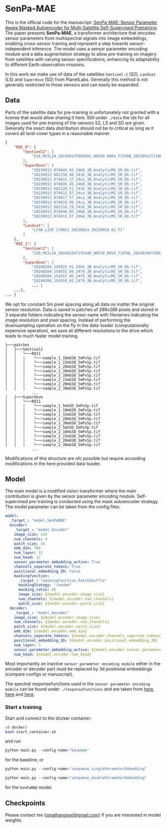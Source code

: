 # SenPa-MAE
This is the official code for the manuscript: [SenPa-MAE: Sensor Parameter Aware Masked Autoencoder for Multi-Satellite Self-Supervised Pretraining](https://arxiv.org/pdf/2408.11000). The paper presents **SenPa-MAE**, a transformer architecture that encodes sensor parameters from multispectral signals into image embeddings, enabling cross-sensor training and represent a step towards sensor-independent inference. The model uses a sensor parameter encoding module and a data augmentation strategy to allow pre-training on imagery from satellites with varying sensor specifications, enhancing its adaptability to different Earth observation missions.

In this work we make use of data of the satellites `Sentinel-2` (S2), `Landsat` (LS) and `Superdove` (SD) from PlanetLabs. Generally this method is not generally restricted to those sensors and can easily be expanded.



## Data

Parts of the satellite data for pre-training is unfortunately not granted with a license that would allow sharing it here. Still under `./data` the ids for all images used for pre-training of the sensors S2, LS and SD are given. Generally the exact data distribution should not be to critical as long as it covers all land-cover types in a reasonable manner.

```json
{
    "ROI_0": {
        "Sentinel2": [
            "S2A_MSIL2A_20230913T083601_N0509_R064_T37UDB_20230913T130804.SAFE"
        ],
        "SuperDove": [
            "20230913_074044_65_24b0_3B_AnalyticMS_SR_8b.tif",
            "20230913_082218_40_2416_3B_AnalyticMS_SR_8b.tif",
            "20230913_074615_27_24ca_3B_AnalyticMS_SR_8b.tif",
            "20230913_074035_45_24b0_3B_AnalyticMS_SR_8b.tif",
            "20230913_082220_51_2416_3B_AnalyticMS_SR_8b.tif",
            "20230913_074612_97_24ca_3B_AnalyticMS_SR_8b.tif",
            "20230913_074617_57_24ca_3B_AnalyticMS_SR_8b.tif",
            "20230913_074619_86_24ca_3B_AnalyticMS_SR_8b.tif",
            "20230913_082216_29_2416_3B_AnalyticMS_SR_8b.tif",
            "20230913_074040_05_24b0_3B_AnalyticMS_SR_8b.tif",
            "20230913_074553_57_2464_3B_AnalyticMS_SR_8b.tif"
        ],
        "Landsat": [
            "LC08_L2SP_178021_20230914_20230919_02_T1"
        ]
    },
    "ROI_1": {
        "Sentinel2": [
            "S2B_MSIL2A_20240204T155449_N0510_R054_T18TWL_20240204T200249.SAFE"
        ],
        "SuperDove": [
            "20240204_145925_91_24b5_3B_AnalyticMS_SR_8b.tif",
            "20240204_154555_09_2479_3B_AnalyticMS_SR_8b.tif",
            "20240204_154557_06_2479_3B_AnalyticMS_SR_8b.tif",
            "20240204_154559_02_2479_3B_AnalyticMS_SR_8b.tif",
            ... ]
    ...},
... } 
```

We opt for constant 5m pixel spacing along all data no matter the original sensor resolution. Data is saved in patches of 288x288 pixels and stored in 3 separate folders indicating the sensor name with filenames indicating the image resolution and  pixel spacing. Instead of  performing the downsampling operation on the fly in the data-loader (computationally expensive operation), we save all different resolutions to the drive which leads to much faster model training.

```
├───patches
│   ├───Sentinel2
│   │   └───ROI1
│   │   |    └───sample_1_10mGSD_5mPxSp.tif
│   │   |    └───sample_1_15mGSD_5mPxSp.tif
│   │   |    └───sample_1_20mGSD_5mPxSp.tif
│   │   |    └───sample_1_30mGSD_5mPxSp.tif
│   │   |    └───sample_2_10mGSD_5mPxSp.tif
│   │   |    └───sample_2_15mGSD_5mPxSp.tif
│   │   |    └───sample_2_20mGSD_5mPxSp.tif
│   │   |    └───sample_2_30mGSD_5mPxSp.tif
			...
│   ├───Superdove
│   │   └───ROI1
│   │   |    └───sample_1_5mGSD_5mPxSp.tif
│   │   |    └───sample_1_10mGSD_5mPxSp.tif
│   │   |    └───sample_1_15mGSD_5mPxSp.tif
│   │   |    └───sample_1_20mGSD_5mPxSp.tif
│   │   |    └───sample_1_30mGSD_5mPxSp.tif
│   │   |    └───sample_2_5mGSD_5mPxSp.tif
│   │   |    └───sample_2_10mGSD_5mPxSp.tif
│   │   |    └───sample_2_15mGSD_5mPxSp.tif
│   │   |    └───sample_2_20mGSD_5mPxSp.tif
│   │   |    └───sample_2_30mGSD_5mPxSp.tif
			...
```

Modifications of this structure are ofc possible but require according modifications in the here provided data-loader.



## Model

The main model is a modified vision transformer where the main contribution is given by the sensor parameter encoding module. Self-supervised pre-training is conducted using the mask autoencoder strategy. The model parameter can be taken from the config files:

```yaml
model:
  _target_: "model.SenPaMAE"
  encoder:
    _target_: "model.Encoder"
    image_size: 144
    num_channels: 4
    patch_size: 16
    emb_dim: 768
    num_layer: 12
    num_head: 12
    sensor_parameter_embedding_active: True
    channels_seperate_tokens: True
    positional_embedding_3D: False
    maskingfunction: 
      _target_: "maskingfunction.PatchShuffle"
      maskingStategy: "random"
      masking_ratio: 66
      image_size: ${model.encoder.image_size}
      num_channels: ${model.encoder.num_channels}
      patch_size: ${model.encoder.patch_size}
  decoder:
    _target_: "model.Decoder"
    image_size: ${model.encoder.image_size}
    num_channels: ${model.encoder.num_channels}
    patch_size: ${model.encoder.patch_size}
    emb_dim: ${model.encoder.emb_dim}
    channels_seperate_tokens: ${model.encoder.channels_seperate_tokens}
    positional_embedding_3D: ${model.encoder.positional_embedding_3D}
    num_layer: 3
    sensor_parameter_embedding_active: ${model.encoder.sensor_parameter_embedding_active}
    num_head: ${model.encoder.num_head}
```



Most importantly an inactive `sensor parameter encoding module` either in the encoder or decoder part must be replaced by 3d positional embeddings (compare configs or manuscript). 

The spectral responsefunctions used in the `sensor parameter encoding module` can be found under `./responsefunctions` and are taken from [here](https://support.planet.com/hc/en-us/articles/360014290293-Do-you-provide-Relative-Spectral-Response-Curves-RSRs-for-your-satellites), [here](https://sentinels.copernicus.eu/web/sentinel/document-library/latest-documents/-/asset_publisher/EgUy8pfXboLO/content/sentinel-2a-spectral-responses;jsessionid=6F22D73101A6E4ABB84D95FF35A40A42.jvm1?redirect=https%3A%2F%2Fsentinels.copernicus.eu%2Fweb%2Fsentinel%2Fdocument-library%2Flatest-documents%3Bjsessionid%3D6F22D73101A6E4ABB84D95FF35A40A42.jvm1%3Fp_p_id%3D101_INSTANCE_EgUy8pfXboLO%26p_p_lifecycle%3D0%26p_p_state%3Dnormal%26p_p_mode%3Dview%26p_p_col_id%3Dcolumn-1%26p_p_col_pos%3D1%26p_p_col_count%3D2) and [here](https://landsat.gsfc.nasa.gov/satellites/landsat-8/spacecraft-instruments/operational-land-imager/spectral-response-of-the-operational-land-imager-in-band-band-average-relative-spectral-response/).



### Start a training

Start and connect to the docker container:

```bash
cd docker/
bash start_container.sh
```

and run

```python
python main.py --config-name="basemae"
```

for the baseline, or 

```python
python main.py --config-name="senpamae_singleParameterEmbedding"
```

```python
python main.py --config-name="senpamae_doubleParameterEmbedding"
```

for the `SenPaMAE` model.

## Checkpoints
Please contact me (jonathanprexl@gmail.com) if you are interested in model weights.


